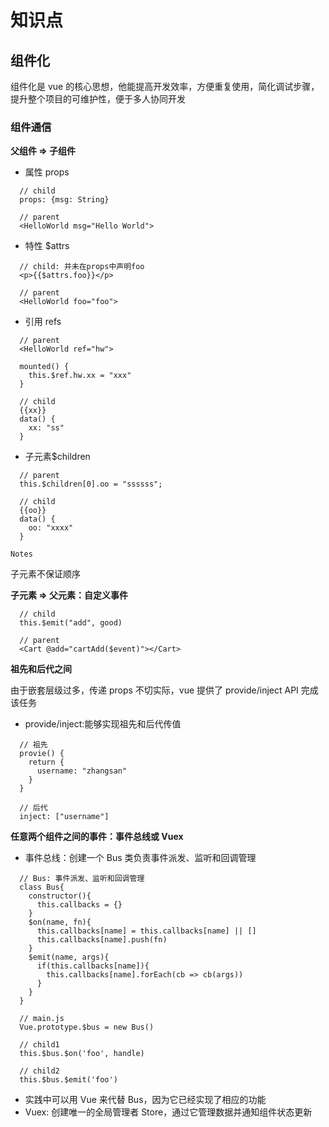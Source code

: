 # 知识点

## 组件化

组件化是 vue 的核心思想，他能提高开发效率，方便重复使用，简化调试步骤，提升整个项目的可维护性，便于多人协同开发

### 组件通信

**父组件 => 子组件**

- 属性 props

```
  // child
  props: {msg: String}

  // parent
  <HelloWorld msg="Hello World">
```

- 特性 \$attrs

```
  // child: 并未在props中声明foo
  <p>{{$attrs.foo}}</p>

  // parent
  <HelloWorld foo="foo">
```

- 引用 refs

```
  // parent
  <HelloWorld ref="hw">

  mounted() {
    this.$ref.hw.xx = "xxx"
  }

  // child
  {{xx}}
  data() {
    xx: "ss"
  }
```

- 子元素\$children

```
  // parent
  this.$children[0].oo = "ssssss";

  // child
  {{oo}}
  data() {
    oo: "xxxx"
  }
```

`Notes`

子元素不保证顺序

**子元素 => 父元素：自定义事件**

```
  // child
  this.$emit("add", good)

  // parent
  <Cart @add="cartAdd($event)"></Cart>
```

**祖先和后代之间**

由于嵌套层级过多，传递 props 不切实际，vue 提供了 provide/inject API 完成该任务

- provide/inject:能够实现祖先和后代传值

```
  // 祖先
  provie() {
    return {
      username: "zhangsan"
    }
  }

  // 后代
  inject: ["username"]
```

**任意两个组件之间的事件：事件总线或 Vuex**

- 事件总线：创建一个 Bus 类负责事件派发、监听和回调管理

```
  // Bus: 事件派发、监听和回调管理
  class Bus{
    constructor(){
      this.callbacks = {}
    }
    $on(name, fn){
      this.callbacks[name] = this.callbacks[name] || []
      this.callbacks[name].push(fn)
    }
    $emit(name, args){
      if(this.callbacks[name]){
        this.callbacks[name].forEach(cb => cb(args))
      }
    }
  }

  // main.js
  Vue.prototype.$bus = new Bus()

  // child1
  this.$bus.$on('foo', handle)

  // child2
  this.$bus.$emit('foo')
```

- 实践中可以用 Vue 来代替 Bus，因为它已经实现了相应的功能
- Vuex: 创建唯一的全局管理者 Store，通过它管理数据并通知组件状态更新
